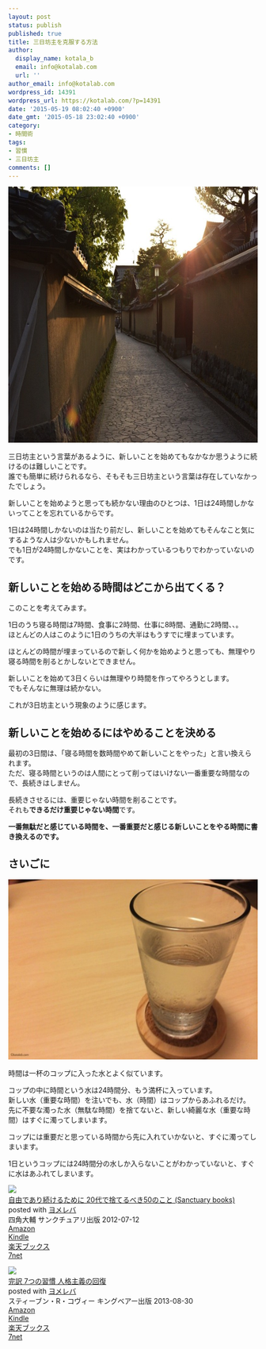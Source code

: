 ```yaml
---
layout: post
status: publish
published: true
title: 三日坊主を克服する方法
author:
  display_name: kotala_b
  email: info@kotalab.com
  url: ''
author_email: info@kotalab.com
wordpress_id: 14391
wordpress_url: https://kotalab.com/?p=14391
date: '2015-05-19 08:02:40 +0900'
date_gmt: '2015-05-18 23:02:40 +0900'
category:
- 時間術
tags:
- 習慣
- 三日坊主
comments: []
---
```

<p><img src="/wp-content/uploads/2015/05/kanazawa-bus-around_20150510_08-780x516.jpg" alt="kanazawa-bus-around_20150510_08.JPG" width="780" height="516" class="aligncenter size-large wp-image-14315" /></p>
<p>三日坊主という言葉があるように、新しいことを始めてもなかなか思うように続けるのは難しいことです。<br />
誰でも簡単に続けられるなら、そもそも三日坊主という言葉は存在していなかったでしょう。</p>
<p>新しいことを始めようと思っても続かない理由のひとつは、1日は24時間しかないってことを忘れているからです。</p>
<p>1日は24時間しかないのは当たり前だし、新しいことを始めてもそんなこと気にするような人は少ないかもしれません。<br />
でも1日が24時間しかないことを、実はわかっているつもりでわかっていないのです。</p>
<!--more-->
<h2>新しいことを始める時間はどこから出てくる？</h2>
<p>このことを考えてみます。</p>
<p>1日のうち寝る時間は7時間、食事に2時間、仕事に8時間、通勤に2時間、、。<br />
ほとんどの人はこのように1日のうちの大半はもうすでに埋まっています。</p>
<p>ほとんどの時間が埋まっているので新しく何かを始めようと思っても、無理やり寝る時間を削るとかしないとできません。</p>
<p>新しいことを始めて3日くらいは無理やり時間を作ってやろうとします。<br />
でもそんなに無理は続かない。</p>
<p>これが3日坊主という現象のように感じます。</p>
<h2>新しいことを始めるにはやめることを決める</h2>
<p>最初の3日間は、「寝る時間を数時間やめて新しいことをやった」と言い換えられます。<br />
ただ、<span class="b">寝る時間というのは人間にとって削ってはいけない一番重要な時間</span>なので、長続きはしません。</p>
<p>長続きさせるには、重要じゃない時間を削ることです。<br />
それも<strong>できるだけ重要じゃない時間</strong>です。</p>
<p><strong>一番無駄だと感じている時間を、一番重要だと感じる新しいことをやる時間に書き換えるのです。</strong></p>
<h2>さいごに</h2>
<p><img src="/wp-content/uploads/amazon-water_140810_01-546x363.jpg" alt="amazon-water_140810_01.jpg" width="546" height="363" class="aligncenter size-large wp-image-13363" /></p>
<p>時間は一杯のコップに入った水とよく似ています。</p>
<p>コップの中に時間という水は24時間分、もう満杯に入っています。<br />
新しい水（重要な時間）を注いでも、水（時間）はコップからあふれるだけ。<br />
先に不要な濁った水（無駄な時間）を捨てないと、新しい綺麗な水（重要な時間）はすぐに濁ってしまいます。</p>
<p>コップには重要だと思っている時間から先に入れていかないと、すぐに濁ってしまいます。</p>
<p>1日というコップには24時間分の水しか入らないことがわかっていないと、すぐに水はあふれてしまいます。</p>
<div class="booklink-box">
<div class="booklink-image"><a href="https://www.amazon.co.jp/exec/obidos/asin/4861139716/same-22/" rel="nofollow" target="_blank"><img src="https://images-fe.ssl-images-amazon.com/images/I/41ZG9kjLQGL._SL160_.jpg" style="border: none;" /></a></div>
<div class="booklink-info">
<div class="booklink-name"><a href="https://www.amazon.co.jp/exec/obidos/asin/4861139716/same-22/" rel="nofollow" target="_blank">自由であり続けるために 20代で捨てるべき50のこと (Sanctuary books)</a>
<div class="booklink-powered-date">posted with <a href="https://yomereba.com" rel="nofollow" target="_blank">ヨメレバ</a></div>
</div>
<div class="booklink-detail">四角大輔 サンクチュアリ出版 2012-07-12    </div>
<div class="booklink-link2">
<div class="shoplinkamazon"><a href="https://www.amazon.co.jp/exec/obidos/asin/4861139716/same-22/" rel="nofollow" target="_blank">Amazon</a></div>
<div class="shoplinkkindle"><a href="https://www.amazon.co.jp/exec/obidos/ASIN/B00IUE8QRC/same-22/" rel="nofollow" target="_blank">Kindle</a></div>
<div class="shoplinkrakuten"><a href="http://c.af.moshimo.com/af/c/click?a_id=374939&p_id=56&pc_id=56&pl_id=637&s_v=b5Rz2P0601xu&url=http%3A%2F%2Fbooks.rakuten.co.jp%2Frb%2F11731716%2F" rel="nofollow" target="_blank">楽天ブックス</a><img src="http://i.af.moshimo.com/af/i/impression?a_id=374939&p_id=56&pc_id=56&pl_id=637" width="1" height="1" style="border:none;"></div>
<div class="shoplinkseven"><a href="https://ck.jp.ap.valuecommerce.com/servlet/referral?sid=2967684&pid=881104827&vc_url=http%3A%2F%2Fwww.7netshopping.jp%2Fbooks%2Fsearch_result%2F%3Fctgy%3Dbooks%26code%3D4861139716" target="_blank">7net</a><img src="http://atq.ad.valuecommerce.com/servlet/atq/gifbanner?sid=2967684&pid=881104827" height="1" width="1" border="0"></div>
</p></div>
</div>
<div class="booklink-footer"></div>
</div>
<div class="booklink-box">
<div class="booklink-image"><a href="https://www.amazon.co.jp/exec/obidos/asin/4863940246/same-22/" rel="nofollow" target="_blank"><img src="https://images-fe.ssl-images-amazon.com/images/I/51HRqCnj7SL._SL160_.jpg" style="border: none;" /></a></div>
<div class="booklink-info">
<div class="booklink-name"><a href="https://www.amazon.co.jp/exec/obidos/asin/4863940246/same-22/" rel="nofollow" target="_blank">完訳 7つの習慣 人格主義の回復</a>
<div class="booklink-powered-date">posted with <a href="https://yomereba.com" rel="nofollow" target="_blank">ヨメレバ</a></div>
</div>
<div class="booklink-detail">スティーブン・R・コヴィー キングベアー出版 2013-08-30    </div>
<div class="booklink-link2">
<div class="shoplinkamazon"><a href="https://www.amazon.co.jp/exec/obidos/asin/4863940246/same-22/" rel="nofollow" target="_blank">Amazon</a></div>
<div class="shoplinkkindle"><a href="https://www.amazon.co.jp/exec/obidos/ASIN/B00KFB5DJC/same-22/" rel="nofollow" target="_blank">Kindle</a></div>
<div class="shoplinkrakuten"><a href="http://c.af.moshimo.com/af/c/click?a_id=374939&p_id=56&pc_id=56&pl_id=637&s_v=b5Rz2P0601xu&url=http%3A%2F%2Fbooks.rakuten.co.jp%2Frb%2F12453629%2F" rel="nofollow" target="_blank">楽天ブックス</a><img src="http://i.af.moshimo.com/af/i/impression?a_id=374939&p_id=56&pc_id=56&pl_id=637" width="1" height="1" style="border:none;"></div>
<div class="shoplinkseven"><a href="https://ck.jp.ap.valuecommerce.com/servlet/referral?sid=2967684&pid=881104827&vc_url=http%3A%2F%2Fwww.7netshopping.jp%2Fbooks%2Fsearch_result%2F%3Fctgy%3Dbooks%26code%3D4863940246" target="_blank">7net</a><img src="http://atq.ad.valuecommerce.com/servlet/atq/gifbanner?sid=2967684&pid=881104827" height="1" width="1" border="0"></div>
</p></div>
</div>
<div class="booklink-footer"></div>
</div>

